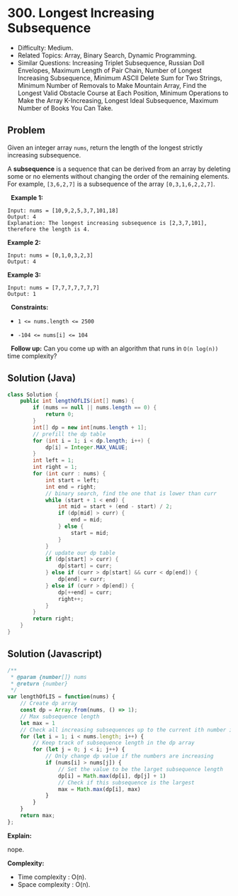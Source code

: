 # 300. Longest Increasing Subsequence

- Difficulty: Medium.
- Related Topics: Array, Binary Search, Dynamic Programming.
- Similar Questions: Increasing Triplet Subsequence, Russian Doll Envelopes, Maximum Length of Pair Chain, Number of Longest Increasing Subsequence, Minimum ASCII Delete Sum for Two Strings, Minimum Number of Removals to Make Mountain Array, Find the Longest Valid Obstacle Course at Each Position, Minimum Operations to Make the Array K-Increasing, Longest Ideal Subsequence, Maximum Number of Books You Can Take.

## Problem

Given an integer array ```nums```, return the length of the longest strictly increasing subsequence.

A **subsequence** is a sequence that can be derived from an array by deleting some or no elements without changing the order of the remaining elements. For example, ```[3,6,2,7]``` is a subsequence of the array ```[0,3,1,6,2,2,7]```.

 
**Example 1:**

```
Input: nums = [10,9,2,5,3,7,101,18]
Output: 4
Explanation: The longest increasing subsequence is [2,3,7,101], therefore the length is 4.
```

**Example 2:**

```
Input: nums = [0,1,0,3,2,3]
Output: 4
```

**Example 3:**

```
Input: nums = [7,7,7,7,7,7,7]
Output: 1
```

 
**Constraints:**


	
- ```1 <= nums.length <= 2500```
	
- ```-104 <= nums[i] <= 104```


 
**Follow up:** Can you come up with an algorithm that runs in ```O(n log(n))``` time complexity?


## Solution (Java)
```java
class Solution {
    public int lengthOfLIS(int[] nums) {
        if (nums == null || nums.length == 0) {
            return 0;
        }
        int[] dp = new int[nums.length + 1];
        // prefill the dp table
        for (int i = 1; i < dp.length; i++) {
            dp[i] = Integer.MAX_VALUE;
        }
        int left = 1;
        int right = 1;
        for (int curr : nums) {
            int start = left;
            int end = right;
            // binary search, find the one that is lower than curr
            while (start + 1 < end) {
                int mid = start + (end - start) / 2;
                if (dp[mid] > curr) {
                    end = mid;
                } else {
                    start = mid;
                }
            }
            // update our dp table
            if (dp[start] > curr) {
                dp[start] = curr;
            } else if (curr > dp[start] && curr < dp[end]) {
                dp[end] = curr;
            } else if (curr > dp[end]) {
                dp[++end] = curr;
                right++;
            }
        }
        return right;
    }
}
```

## Solution (Javascript)

```javascript
/**
 * @param {number[]} nums
 * @return {number}
 */
var lengthOfLIS = function(nums) {
    // Create dp array
    const dp = Array.from(nums, () => 1);
    // Max subsequence length
    let max = 1
    // Check all increasing subsequences up to the current ith number in nums
    for (let i = 1; i < nums.length; i++) {
        // Keep track of subsequence length in the dp array
        for (let j = 0; j < i; j++) {
            // Only change dp value if the numbers are increasing
            if (nums[i] > nums[j]) {
                // Set the value to be the larget subsequence length
                dp[i] = Math.max(dp[i], dp[j] + 1)
                // Check if this subsequence is the largest
                max = Math.max(dp[i], max)
            }
        }
    }
    return max;
};
```

**Explain:**

nope.

**Complexity:**

* Time complexity : O(n).
* Space complexity : O(n).
